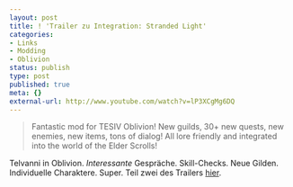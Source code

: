 ```yaml
---
layout: post
title: ! 'Trailer zu Integration: Stranded Light'
categories:
- Links
- Modding
- Oblivion
status: publish
type: post
published: true
meta: {}
external-url: http://www.youtube.com/watch?v=lP3XCgMg6DQ
---
```

<blockquote>Fantastic mod for TESIV Oblivion! New guilds, 30+ new quests, new enemies, new items, tons of dialog! All lore friendly and integrated into the world of the Elder Scrolls!</blockquote>

Telvanni in Oblivion. <em>Interessante</em> Gespräche. Skill-Checks. Neue Gilden. Individuelle Charaktere. Super. Teil zwei des Trailers <a href="http://www.youtube.com/watch?v=d04tbDRt7ws">hier</a>.
